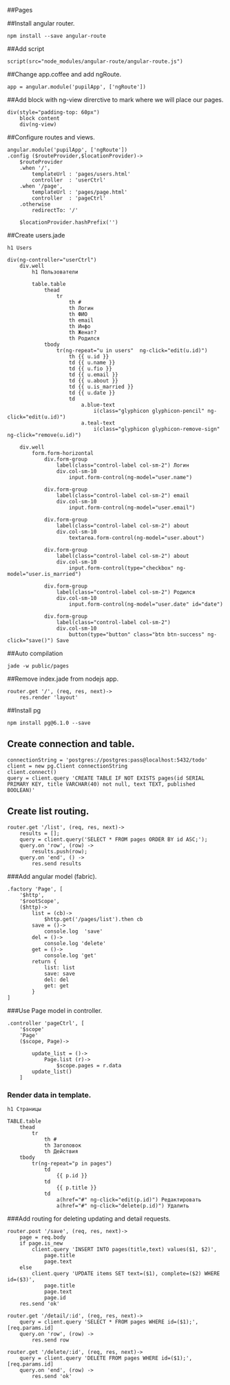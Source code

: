 ##Pages

##Install angular router.

    npm install --save angular-route
    
##Add script

    script(src="node_modules/angular-route/angular-route.js")

##Change app.coffee and add ngRoute.

    app = angular.module('pupilApp', ['ngRoute'])  

##Add block with ng-view direrctive to mark where we will place our pages.

    div(style="padding-top: 60px")
        block content
        div(ng-view)

##Configure routes and views.

    angular.module('pupilApp', ['ngRoute'])
    .config ($routeProvider,$locationProvider)->
        $routeProvider
        .when '/',
            templateUrl : 'pages/users.html'
            controller  : 'userCtrl'
        .when '/page',
            templateUrl : 'pages/page.html'
            controller  : 'pageCtrl'
        .otherwise
            redirectTo: '/'

        $locationProvider.hashPrefix('')

##Create users.jade

    h1 Users

    div(ng-controller="userCtrl")
        div.well
            h1 Пользователи

            table.table
                thead
                    tr
                        th #
                        th Логин
                        th ФИО
                        th email
                        th Инфо
                        th Женат?
                        th Родился
                tbody
                    tr(ng-repeat="u in users"  ng-click="edit(u.id)")
                        th {{ u.id }}
                        td {{ u.name }}
                        td {{ u.fio }}
                        td {{ u.email }}
                        td {{ u.about }}
                        td {{ u.is_married }}
                        td {{ u.date }}
                        td
                            a.blue-text
                                i(class="glyphicon glyphicon-pencil" ng-click="edit(u.id)")
                            a.teal-text
                                i(class="glyphicon glyphicon-remove-sign" ng-click="remove(u.id)")

        div.well
            form.form-horizontal
                div.form-group
                    label(class="control-label col-sm-2") Логин
                    div.col-sm-10
                        input.form-control(ng-model="user.name")

                div.form-group
                    label(class="control-label col-sm-2") email
                    div.col-sm-10
                        input.form-control(ng-model="user.email")

                div.form-group
                    label(class="control-label col-sm-2") about
                    div.col-sm-10
                        textarea.form-control(ng-model="user.about")

                div.form-group
                    label(class="control-label col-sm-2") about
                    div.col-sm-10
                        input.form-control(type="checkbox" ng-model="user.is_married")

                div.form-group
                    label(class="control-label col-sm-2") Родился
                    div.col-sm-10
                        input.form-control(ng-model="user.date" id="date")

                div.form-group
                    label(class="control-label col-sm-2")
                    div.col-sm-10
                        button(type="button" class="btn btn-success" ng-click="save()") Save




##Auto compilation

    jade -w public/pages


##Remove index.jade from nodejs app.

    router.get '/', (req, res, next)->
        res.render 'layout'    

##Install pg


    npm install pg@6.1.0 --save

## Create connection and table.

    connectionString = 'postgres://postgres:pass@localhost:5432/todo'
    client = new pg.Client connectionString
    client.connect()
    query = client.query 'CREATE TABLE IF NOT EXISTS pages(id SERIAL PRIMARY KEY, title VARCHAR(40) not null, text TEXT, published BOOLEAN)'



## Create list routing.


    router.get '/list', (req, res, next)->
        results = [];
        query = client.query('SELECT * FROM pages ORDER BY id ASC;');
        query.on 'row', (row) ->
            results.push(row);
        query.on 'end', () ->
            res.send results

###Add angular model (fabric).

    .factory 'Page', [
        '$http',
        '$rootScope',
        ($http)->
            list = (cb)->
                $http.get('/pages/list').then cb
            save = ()->
                console.log  'save'
            del = ()->
                console.log 'delete'
            get = ()->
                console.log 'get'
            return {
                list: list
                save: save
                del: del
                get: get
            }
    ]



###Use Page model in controller.


    .controller 'pageCtrl', [
        '$scope'
        'Page'
        ($scope, Page)->

            update_list = ()->
                Page.list (r)->
                    $scope.pages = r.data
            update_list()
        ]


### Render data in template.

        
    h1 Страницы

    TABLE.table
        thead
            tr
                th #
                th Заголовок
                th Действия
        tbody
            tr(ng-repeat="p in pages")
                td
                    {{ p.id }}
                td
                    {{ p.title }}
                td
                    a(href="#" ng-click="edit(p.id)") Редактировать
                    a(href="#" ng-click="delete(p.id)") Удалить

###Add routing for deleting updating and detail requests.


    router.post '/save', (req, res, next)->
        page = req.body
        if page.is_new
            client.query 'INSERT INTO pages(title,text) values($1, $2)',
                page.title
                page.text
        else
            client.query 'UPDATE items SET text=($1), complete=($2) WHERE id=($3)',
                page.title
                page.text
                page.id
        res.send 'ok'

    router.get '/detail/:id', (req, res, next)->
        query = client.query 'SELECT * FROM pages WHERE id=($1);', [req.params.id]
        query.on 'row', (row) ->
            res.send row

    router.get '/delete/:id', (req, res, next)->
        query = client.query 'DELETE FROM pages WHERE id=($1);', [req.params.id]
        query.on 'end', (row) ->
            res.send 'ok'



